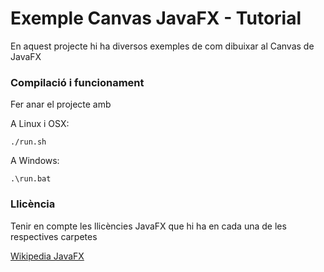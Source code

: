 # Exemple Canvas JavaFX - Tutorial #

En aquest projecte hi ha diversos exemples de com dibuixar al Canvas de JavaFX

### Compilació i funcionament ###

Fer anar el  projecte amb

A Linux i OSX:

```
./run.sh
```

A Windows:

```
.\run.bat
```

### Llicència ###

Tenir en compte les llicències JavaFX que hi ha en cada una de les respectives carpetes

[Wikipedia JavaFX](https://openjdk.org/projects/openjfx/)